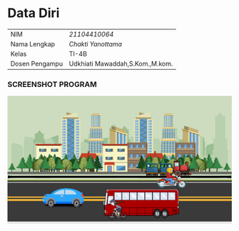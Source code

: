 # Data Diri

|  |  |
|--|--|
| NIM | *21104410064* |
| Nama Lengkap | *Chakti Yanottama* |
| Kelas | TI-4B |
| Dosen Pengampu | Udkhiati Mawaddah,S.Kom.,M.kom. |

### SCREENSHOT PROGRAM
![Screen Shot](https://github.com/vierynugroho/grafkom_transportasi/blob/main/grafkom_transportasi.png?raw=true)
